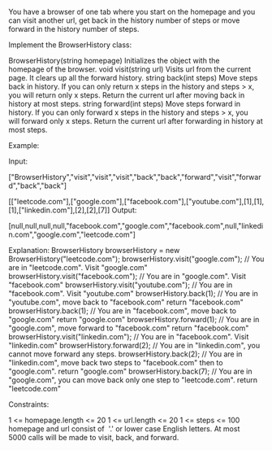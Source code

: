 
You have a browser of one tab where you start on the homepage and you can
visit another url, get back in the history number of steps or move forward in
the history number of steps.

Implement the BrowserHistory class:


BrowserHistory(string homepage) Initializes the object with the homepage of
the browser.
void visit(string url) Visits url from the current page. It clears up all the
forward history.
string back(int steps) Move steps back in history. If you can only return x
steps in the history and steps > x, you will return only x steps. Return the
current url after moving back in history at most steps.
string forward(int steps) Move steps forward in history. If you can only
forward x steps in the history and steps > x, you will forward only x steps.
Return the current url after forwarding in history at most steps.



Example:


Input:

["BrowserHistory","visit","visit","visit","back","back","forward","visit","forward","back","back"]

[["leetcode.com"],["google.com"],["facebook.com"],["youtube.com"],[1],[1],[1],["linkedin.com"],[2],[2],[7]]
Output:

[null,null,null,null,"facebook.com","google.com","facebook.com",null,"linkedin.com","google.com","leetcode.com"]

Explanation:
BrowserHistory browserHistory = new BrowserHistory("leetcode.com");
browserHistory.visit("google.com");       // You are in "leetcode.com". Visit
"google.com"
browserHistory.visit("facebook.com");     // You are in "google.com". Visit
"facebook.com"
browserHistory.visit("youtube.com");      // You are in "facebook.com". Visit
"youtube.com"
browserHistory.back(1);                   // You are in "youtube.com", move
back to "facebook.com" return "facebook.com"
browserHistory.back(1);                   // You are in "facebook.com", move
back to "google.com" return "google.com"
browserHistory.forward(1);                // You are in "google.com", move
forward to "facebook.com" return "facebook.com"
browserHistory.visit("linkedin.com");     // You are in "facebook.com". Visit
"linkedin.com"
browserHistory.forward(2);                // You are in "linkedin.com", you
cannot move forward any steps.
browserHistory.back(2);                   // You are in "linkedin.com", move
back two steps to "facebook.com" then to "google.com". return "google.com"
browserHistory.back(7);                   // You are in "google.com", you can
move back only one step to "leetcode.com". return "leetcode.com"



Constraints:


1 <= homepage.length <= 20
1 <= url.length <= 20
1 <= steps <= 100
homepage and url consist of  '.' or lower case English letters.
At most 5000 calls will be made to visit, back, and forward.




